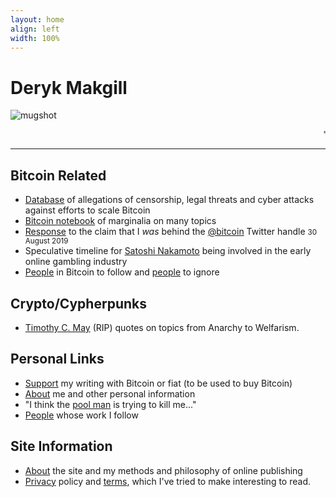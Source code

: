 ```yaml
---
layout: home
align: left
width: 100%
---
```


<h1 class="name glitch" data-text="Deryk Makgill">Deryk Makgill</h1>

<p><img src="https://derykmakgill.github.io/had/assets/img/deryk-makgill-censored.jpg" alt="mugshot" style="
    max-width: 300px;
"></p>

  
  <marquee behavior="scroll" direction="left">"You see, but you do not observe!"</marquee>

---

## Bitcoin Related

- [Database](/) of allegations of censorship, legal threats and cyber attacks against efforts to scale Bitcoin
- [Bitcoin notebook](/) of marginalia on many topics
- [Response](/) to the claim that I *was* behind the [@bitcoin](https://twitter.com/bitcoin) Twitter handle <small>30 August 2019</small>
- Speculative timeline for [Satoshi Nakamoto](/) being involved in the early online gambling industry
- [People](/) in Bitcoin to follow and [people](/) to ignore

## Crypto/Cypherpunks

- [Timothy C. May](/) (RIP) quotes on topics from Anarchy to Welfarism.

## Personal Links

- [Support](/) my writing with Bitcoin or fiat (to be used to buy Bitcoin)
- [About](/) me and other personal information
- "I think the [pool man](/) is trying to kill me..."
- [People](/) whose work I follow 

## Site Information

- [About](/) the site and my methods and philosophy of online publishing
- [Privacy](/) policy and [terms](/), which I've tried to make interesting to read.


